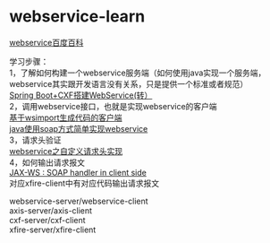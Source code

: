 # webservice-learn

[webservice百度百科](https://baike.baidu.com/item/Web%20Service/1215039?fromtitle=webservice&fromid=2342584&fr=aladdin)

学习步骤：  
1，了解如何构建一个webservice服务端（如何使用java实现一个服务端，webservice其实跟开发语言没有关系，只是提供一个标准或者规范）  
[Spring Boot+CXF搭建WebService(转）](https://www.cnblogs.com/xibei666/p/8970549.html)  
2，调用webservice接口，也就是实现webservice的客户端  
[基于wsimport生成代码的客户端](https://www.cnblogs.com/ywjy/p/5196064.html)  
[java使用soap方式简单实现webservice](https://blog.csdn.net/nohero1/article/details/20136633)  
3，请求头验证  
[webservice之自定义请求头实现](https://blog.csdn.net/do_bset_yourself/article/details/79561852)  
4，如何输出请求报文  
[JAX-WS : SOAP handler in client side](https://www.baidu.com/link?url=tiXbOhZuBz1H4b_mE3w-Z8zfH0d4soM8UGR-41N3y3qAgZIFbQzV0jwbEoYuQDGyl7MMfkCj8x9DjEojtc06HO1_bXlA9HNwBr7_OF7bSUxxEdDawV7IeeXFnPxbQU9m&wd=&eqid=f0041dd000000d67000000025cf88a47)  
对应xfire-client中有对应代码输出请求报文  

webservice-server/webservice-client  
axis-server/axis-client  
cxf-server/cxf-client  
xfire-server/xfire-client  
